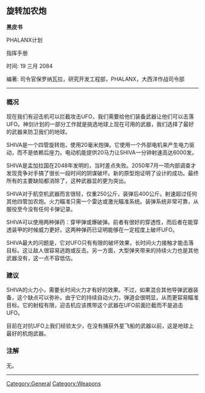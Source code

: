 ## 旋转加农炮

**黑皮书**

PHALANX计划

指挥手册

时间: 19 三月 2084

编著: 司令官保罗纳瓦拉，研究开发工程部，PHALANX，大西洋作战司令部

------------------------------------------------------------------------

### 概况

现在我们有迎击机可以拦截攻击UFO，我们需要给他们装备武器让他们可以击落UFO。神剑计划的一部分工作就是挑选地球上现在可用的武器，我们选择了最好的武器来防卫我们的地球。

SHIVA是一个四管旋转炮，使用20毫米炮弹。它使用一个外部电机来产生电力驱动，而不是依赖后座力。电动机能提供20马力让SHIVA一分钟射速高达6000发。

SHIVA是孟加拉国在2048年发明的，当时差点失败。2050年7月一项内部调查才发现竞争对手搞了很长一段时间的阴谋破坏。新的原型炮证明了设计的成功。最终所有的主要缺陷都消除了，这种武器显的更为突出。

SHIVA对于航空机武器而言很轻，仅重250公斤，装弹后400公斤。射速超过任何其他四管加农炮。火力瞄准只需一个雷达或激光瞄准系统。装弹系统非常可靠，从服役至今没有任何卡弹记录。

SHIVA可以使用两种弹药：穿甲弹或爆破弹。前者有很好的穿透性，而后者在能穿透装甲的时候威力更好。这两种弹药已证明能够在一定程度上破坏UFO。

SHIVA最大的问题是，它对UFO只有有限的破坏效果，长时间火力接触才能击落目标。这让敌人很容易逃跑或反击。另一方面，大型弹夹带来的持续火力也是其他武器没有，这一点不容低估。

### 建议

SHIVA的火力小，需要长时间火力才有好的效果。不过，如果混合其他导弹武器装备，这个缺点可以弥补。由于它的持续自动火力，弹道会很明显，从而更容易瞄准目标。它的射程有限，迎击机应该携带这个武器在UFO前面拦截而不是追击UFO。

目前在对抗UFO上我们经验太少，在没有捕获外星飞船的武器以前，这是地球上最好的机炮武器。

### 注解

无。

------------------------------------------------------------------------

[Category:General](Category:General "wikilink")
[Category:Weapons](Category:Weapons "wikilink")